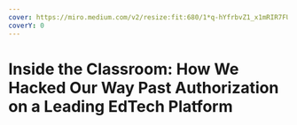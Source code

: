 ```yaml
---
cover: https://miro.medium.com/v2/resize:fit:680/1*q-hYfrbvZ1_x1mRIR7FUiw.jpeg
coverY: 0
---
```


# Inside the Classroom: How We Hacked Our Way Past Authorization on a Leading EdTech Platform

